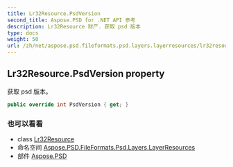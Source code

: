 ```yaml
---
title: Lr32Resource.PsdVersion
second_title: Aspose.PSD for .NET API 参考
description: Lr32Resource 财产. 获取 psd 版本
type: docs
weight: 50
url: /zh/net/aspose.psd.fileformats.psd.layers.layerresources/lr32resource/psdversion/
---
```

## Lr32Resource.PsdVersion property

获取 psd 版本。

```csharp
public override int PsdVersion { get; }
```

### 也可以看看

* class [Lr32Resource](../)
* 命名空间 [Aspose.PSD.FileFormats.Psd.Layers.LayerResources](../../lr32resource/)
* 部件 [Aspose.PSD](../../../)


